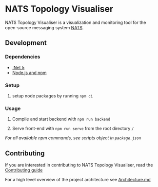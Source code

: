 # NATS Topology Visualiser

NATS Topology Visualiser is a visualization and monitoring tool for the open-source messaging system [NATS](https://github.com/nats-io).


## Development
### Dependencies

- [.Net 5](https://dotnet.microsoft.com/download/dotnet/5.0)
- [Node.js and npm](https://nodejs.org/en/download/)

### Setup

1. setup node packages by running `npm ci`

### Usage

1. Compile and start backend with `npm run backend`

2. Serve front-end with `npm run serve` from the root directory `/`

*For all available npm commands, see scripts object in `package.json`*

## Contributing

If you are interested in contributing to NATS Topology Visualiser, read the [Contributing guide](CONTRIBUTING.md)

For a high level overview of the project architecture see [Architecture.md](ARCHITECTURE.md)
